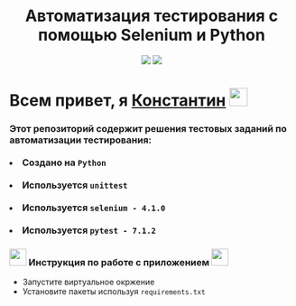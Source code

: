 <!-- Заголовок -->
<h1 align="center">
  <br>
  Автоматизация тестирования с помощью Selenium и Python
  <br>
</h1>
<!-- Описание -->
<p align="center">
  <a href="https://github.com/blackcater/blackcater/raw/main/images/Hi.gif" target="_blank">

  </a>
</p>
<!-- Иконки -->
<p align="center">
    <img src="https://img.shields.io/badge/Python-3.10.7-green">
    <img src="https://img.shields.io/badge/selenium-4.1.0-yellow">
</p>

 <div>
      <h1>Всем привет, я <a href="https://www.gilmanov.net/" target="_blank">Константин</a> <img src="https://github.com/blackcater/blackcater/raw/main/images/Hi.gif" height="32"/></h1>
      <h3>Этот репозиторий содержит решения тестовых заданий по автоматизации тестирования:
<br>
<br>
<li>Создано на <code>Python</code></li>
<br>
<li>Используется <code>unittest</code></li>
<br>
<li>Используется <code>selenium - 4.1.0</code></li>
<br>
<li>Используется <code>pytest - 7.1.2</code></li>



<h3><img src="https://img.icons8.com/dusk/64/000000/rocket.png" height="30"/> Инструкция по работе с приложением <img src="https://img.icons8.com/dusk/64/000000/rocket.png" height="30"/></h3>
<ul>
    <li>Запустите виртуальное окржение</li>
    <li>Установите пакеты используя <code>requirements.txt</code>